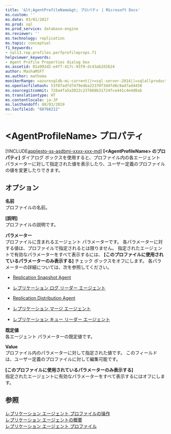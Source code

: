 ```yaml
---
title: '&lt;AgentProfileName&gt; プロパティ | Microsoft Docs'
ms.custom: ''
ms.date: 03/01/2017
ms.prod: sql
ms.prod_service: database-engine
ms.reviewer: ''
ms.technology: replication
ms.topic: conceptual
f1_keywords:
- sql13.rep.profiles.perfprofileprops.f1
helpviewer_keywords:
- Agent Profile Properties dialog box
ms.assetid: 01a992d2-e4ff-417c-93f0-dc43ab2d1624
author: MashaMSFT
ms.author: mathoma
monikerRange: =azuresqldb-mi-current||>=sql-server-2014||=sqlallproducts-allversions
ms.openlocfilehash: 53f07adfd7479edba22370f3d4fd8c9ad7ad4450
ms.sourcegitcommit: 728a4fa5a3022c237b68b31724fce441c4e4d0ab
ms.translationtype: HT
ms.contentlocale: ja-JP
ms.lasthandoff: 08/03/2019
ms.locfileid: "68768212"
---
```

# <a name="ltagentprofilenamegt-properties"></a>&lt;AgentProfileName&gt; プロパティ
[!INCLUDE[appliesto-ss-asdbmi-xxxx-xxx-md](../../includes/appliesto-ss-asdbmi-xxxx-xxx-md.md)]
  **[&lt;AgentProfileName&gt; のプロパティ]** ダイアログ ボックスを使用すると、プロファイル内の各エージェント パラメーターに対して指定された値を表示したり、ユーザー定義のプロファイルの値を変更したりできます。  
  
## <a name="options"></a>オプション  
 **名前**  
 プロファイルの名前。  
  
 **[説明]**  
 プロファイルの説明です。  
  
 **パラメーター**  
 プロファイルに含まれるエージェント パラメーターです。 各パラメーターに対する値は、プロファイルで指定されるとは限りません。 指定されたエージェントで有効なパラメーターをすべて表示するには、 **[このプロファイルに使用されているパラメーターのみ表示する]** チェック ボックスをオフにします。 各パラメーターの詳細については、次を参照してください。  
  
-   [Replication Snapshot Agent](../../relational-databases/replication/agents/replication-snapshot-agent.md)  
  
-   [レプリケーション ログ リーダー エージェント](../../relational-databases/replication/agents/replication-log-reader-agent.md)  
  
-   [Replication Distribution Agent](../../relational-databases/replication/agents/replication-distribution-agent.md)  
  
-   [レプリケーション マージ エージェント](../../relational-databases/replication/agents/replication-merge-agent.md)  
  
-   [レプリケーション キュー リーダー エージェント](../../relational-databases/replication/agents/replication-queue-reader-agent.md)  
  
 **既定値**  
 各エージェント パラメーターの既定値です。  
  
 **Value**  
 プロファイル内のパラメーターに対して指定された値です。 このフィールドは、ユーザー定義のプロファイルに対して編集可能です。  
  
 **[このプロファイルに使用されているパラメーターのみ表示する]**  
 指定されたエージェントに有効なパラメーターをすべて表示するにはオフにします。  
  
## <a name="see-also"></a>参照  
 [レプリケーション エージェント プロファイルの操作](../../relational-databases/replication/agents/work-with-replication-agent-profiles.md)   
 [レプリケーション エージェントの概要](../../relational-databases/replication/agents/replication-agents-overview.md)   
 [レプリケーション エージェント プロファイル](../../relational-databases/replication/agents/replication-agent-profiles.md)  
  
  
